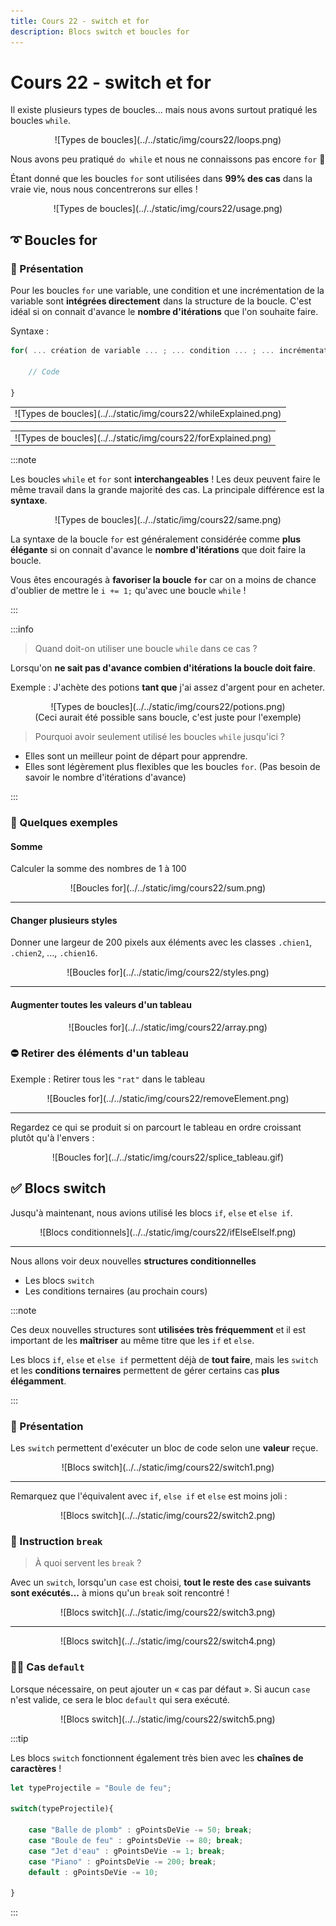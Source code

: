 ```yaml
---
title: Cours 22 - switch et for
description: Blocs switch et boucles for
---
```


# Cours 22 - switch et for

Il existe plusieurs types de boucles... mais nous avons surtout pratiqué les boucles `while`.

<center>![Types de boucles](../../static/img/cours22/loops.png)</center>

Nous avons peu pratiqué `do while` et nous ne connaissons pas encore `for` 🤔

Étant donné que les boucles `for` sont utilisées dans **99% des cas** dans la vraie vie, nous nous concentrerons sur elles !

<center>![Types de boucles](../../static/img/cours22/usage.png)</center>

## ➰ Boucles for

### 📕 Présentation

Pour les boucles `for` une variable, une condition et une incrémentation de la variable sont **intégrées directement** dans la structure de la boucle. C'est idéal si on connait d'avance le **nombre d'itérations** que l'on souhaite faire.

Syntaxe :

```js showLineNumbers
for( ... création de variable ... ; ... condition ... ; ... incrémentation ... ){

    // Code

}
```

<table>
<tr><td><center>![Types de boucles](../../static/img/cours22/whileExplained.png)</center></td></tr>
</table>

<table>
<tr><td><center>![Types de boucles](../../static/img/cours22/forExplained.png)</center></td></tr>
</table>

:::note

Les boucles `while` et `for` sont **interchangeables** ! Les deux peuvent faire le même travail dans la grande majorité des cas. La principale différence est la **syntaxe**.

<center>![Types de boucles](../../static/img/cours22/same.png)</center>

La syntaxe de la boucle `for` est généralement considérée comme **plus élégante** si on connait d'avance le **nombre d'itérations** que doit faire la boucle.

Vous êtes encouragés à **favoriser la boucle `for`** car on a moins de chance d'oublier de mettre le `i += 1;` qu'avec une boucle `while` !

:::

:::info

> Quand doit-on utiliser une boucle `while` dans ce cas ?

Lorsqu'on **ne sait pas d'avance combien d'itérations la boucle doit faire**.

Exemple : J'achète des potions **tant que** j'ai assez d'argent pour en acheter.

<center>![Types de boucles](../../static/img/cours22/potions.png)</center>

<center>(Ceci aurait été possible sans boucle, c'est juste pour l'exemple)</center>

> Pourquoi avoir seulement utilisé les boucles `while` jusqu'ici ?

* Elles sont un meilleur point de départ pour apprendre.
* Elles sont légèrement plus flexibles que les boucles `for`. (Pas besoin de savoir le nombre d'itérations d'avance)

:::

### 🎲 Quelques exemples

#### Somme

Calculer la somme des nombres de 1 à 100

<center>![Boucles for](../../static/img/cours22/sum.png)</center>

<hr/>

#### Changer plusieurs styles

Donner une largeur de 200 pixels aux éléments avec les classes `.chien1`, `.chien2`, ..., `.chien16`.

<center>![Boucles for](../../static/img/cours22/styles.png)</center>

<hr/>

#### Augmenter toutes les valeurs d'un tableau

<center>![Boucles for](../../static/img/cours22/array.png)</center>

### ⛔ Retirer des éléments d'un tableau

Exemple : Retirer tous les `"rat"` dans le tableau

<center>![Boucles for](../../static/img/cours22/removeElement.png)</center>

<hr/>

Regardez ce qui se produit si on parcourt le tableau en ordre croissant plutôt qu'à l'envers :

<center>![Boucles for](../../static/img/cours22/splice_tableau.gif)</center>

## ✅ Blocs switch

Jusqu'à maintenant, nous avions utilisé les blocs `if`, `else` et `else if`.

<center>![Blocs conditionnels](../../static/img/cours22/ifElseElseIf.png)</center>

<hr/>

Nous allons voir deux nouvelles **structures conditionnelles**

* Les blocs `switch`
* Les conditions ternaires (au prochain cours)

:::note

Ces deux nouvelles structures sont **utilisées très fréquemment** et il est important de les **maîtriser** au même titre que les `if` et `else`.

Les blocs `if`, `else` et `else if` permettent déjà de **tout faire**, mais les `switch` et les **conditions ternaires** permettent de gérer certains cas **plus élégamment**.

:::

### 📕 Présentation

Les `switch` permettent d'exécuter un bloc de code selon une **valeur** reçue.

<center>![Blocs switch](../../static/img/cours22/switch1.png)</center>

<hr/>

Remarquez que l'équivalent avec `if`, `else if` et `else` est moins joli :

<center>![Blocs switch](../../static/img/cours22/switch2.png)</center>

### 🛑 Instruction `break`

> À quoi servent les `break` ?

Avec un `switch`, lorsqu'un `case` est choisi, **tout le reste des `case` suivants sont exécutés...** à mions qu'un `break` soit rencontré !

<center>![Blocs switch](../../static/img/cours22/switch3.png)</center>

<hr/>

<center>![Blocs switch](../../static/img/cours22/switch4.png)</center>

### 🤷‍♂️ Cas `default`

Lorsque nécessaire, on peut ajouter un « cas par défaut ». Si aucun `case` n'est valide, ce sera le bloc `default` qui sera exécuté.

<center>![Blocs switch](../../static/img/cours22/switch5.png)</center>

:::tip

Les blocs `switch` fonctionnent également très bien avec les **chaînes de caractères** !

```js showLineNumbers
let typeProjectile = "Boule de feu";

switch(typeProjectile){

    case "Balle de plomb" : gPointsDeVie -= 50; break;
    case "Boule de feu" : gPointsDeVie -= 80; break;
    case "Jet d'eau" : gPointsDeVie -= 1; break;
    case "Piano" : gPointsDeVie -= 200; break;
    default : gPointsDeVie -= 10;

}
```

:::